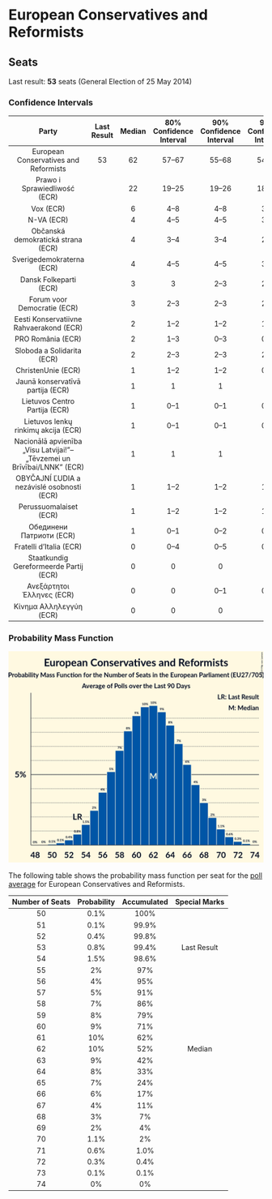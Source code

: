 # European Conservatives and Reformists

## Seats

Last result: **53** seats (General Election of 25 May 2014)

### Confidence Intervals

| Party | Last Result | Median | 80% Confidence Interval | 90% Confidence Interval | 95% Confidence Interval | 99% Confidence Interval |
|:-----:|:-----------:|:------:|:-----------------------:|:-----------------------:|:-----------------------:|:-----------------------:|
| European Conservatives and Reformists | 53 | 62 | 57–67 | 55–68 | 54–69 | 52–71 |
| Prawo i Sprawiedliwość (ECR) | | 22 | 19–25 | 19–26 | 18–26 | 18–27 |
| Vox (ECR) | | 6 | 4–8 | 4–8 | 3–8 | 3–9 |
| N-VA (ECR) | | 4 | 4–5 | 4–5 | 3–5 | 3–5 |
| Občanská demokratická strana (ECR) | | 4 | 3–4 | 3–4 | 2–5 | 2–5 |
| Sverigedemokraterna (ECR) | | 4 | 4–5 | 4–5 | 3–5 | 3–5 |
| Dansk Folkeparti (ECR) | | 3 | 3 | 2–3 | 2–3 | 2–4 |
| Forum voor Democratie (ECR) | | 3 | 2–3 | 2–3 | 2–4 | 2–4 |
| Eesti Konservatiivne Rahvaerakond (ECR) | | 2 | 1–2 | 1–2 | 1–2 | 1–2 |
| PRO România (ECR) | | 2 | 1–3 | 0–3 | 0–4 | 0–4 |
| Sloboda a Solidarita (ECR) | | 2 | 2–3 | 2–3 | 2–3 | 1–3 |
| ChristenUnie (ECR) | | 1 | 1–2 | 1–2 | 0–2 | 0–2 |
| Jaunā konservatīvā partija (ECR) | | 1 | 1 | 1 | 1 | 1 |
| Lietuvos Centro Partija (ECR) | | 1 | 0–1 | 0–1 | 0–1 | 0–1 |
| Lietuvos lenkų rinkimų akcija (ECR) | | 1 | 0–1 | 0–1 | 0–1 | 0–1 |
| Nacionālā apvienība „Visu Latvijai!”–„Tēvzemei un Brīvībai/LNNK” (ECR) | | 1 | 1 | 1 | 1 | 1 |
| OBYČAJNÍ ĽUDIA a nezávislé osobnosti (ECR) | | 1 | 1–2 | 1–2 | 1–2 | 1–2 |
| Perussuomalaiset (ECR) | | 1 | 1–2 | 1–2 | 1–2 | 1–2 |
| Обединени Патриоти (ECR) | | 1 | 0–1 | 0–2 | 0–2 | 0–2 |
| Fratelli d’Italia (ECR) | | 0 | 0–4 | 0–5 | 0–5 | 0–5 |
| Staatkundig Gereformeerde Partij (ECR) | | 0 | 0 | 0 | 0 | 0 |
| Ανεξάρτητοι Έλληνες (ECR) | | 0 | 0 | 0–1 | 0–1 | 0–1 |
| Κίνημα Αλληλεγγύη (ECR) | | 0 | 0 | 0 | 0 | 0 |

### Probability Mass Function

![Graph with seats probability mass function not yet produced](average-seats-pmf-europeanconservativesandreformists.png "Seats Probability Mass Function")

The following table shows the probability mass function per seat for the [poll average](average.html) for European Conservatives and Reformists.

| Number of Seats | Probability | Accumulated | Special Marks |
|:---------------:|:-----------:|:-----------:|:-------------:|
| 50 | 0.1% | 100% |  |
| 51 | 0.1% | 99.9% |  |
| 52 | 0.4% | 99.8% |  |
| 53 | 0.8% | 99.4% | Last Result |
| 54 | 1.5% | 98.6% |  |
| 55 | 2% | 97% |  |
| 56 | 4% | 95% |  |
| 57 | 5% | 91% |  |
| 58 | 7% | 86% |  |
| 59 | 8% | 79% |  |
| 60 | 9% | 71% |  |
| 61 | 10% | 62% |  |
| 62 | 10% | 52% | Median |
| 63 | 9% | 42% |  |
| 64 | 8% | 33% |  |
| 65 | 7% | 24% |  |
| 66 | 6% | 17% |  |
| 67 | 4% | 11% |  |
| 68 | 3% | 7% |  |
| 69 | 2% | 4% |  |
| 70 | 1.1% | 2% |  |
| 71 | 0.6% | 1.0% |  |
| 72 | 0.3% | 0.4% |  |
| 73 | 0.1% | 0.1% |  |
| 74 | 0% | 0% |  |



